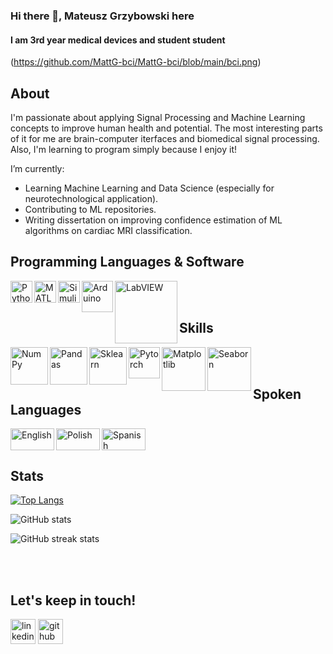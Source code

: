 ### Hi there 👋, Mateusz Grzybowski here
#### I am 3rd year medical devices and student student
(https://github.com/MattG-bci/MattG-bci/blob/main/bci.png)

## About
I'm passionate about applying Signal Processing and Machine Learning concepts to improve human health and potential. The most interesting parts of it for me are brain-computer iterfaces and biomedical signal processing. Also, I'm learning to program simply because I enjoy it!

I’m currently:
- Learning Machine Learning and Data Science (especially for neurotechnological application).
- Contributing to ML repositories.
- Writing dissertation on improving confidence estimation of ML algorithms on cardiac MRI classification.


## Programming Languages & Software
[<img align="left" alt="Python" width="35px" src="https://cdn.picpng.com/logo/language-logo-python-44976.png" />](https://www.python.org/about/)
[<img align="left" alt="MATLAB" width="35px" src="https://upload.wikimedia.org/wikipedia/commons/2/21/Matlab_Logo.png" />](https://www.mathworks.com/)
[<img align="left" alt="Simulink" width="35px" src="https://upload.wikimedia.org/wikipedia/en/3/36/Simulink_Logo_%28non-wordmark%29.png" />](https://uk.mathworks.com/products/simulink.html)
[<img align="left" alt="Arduino" width="50px" src="https://upload.wikimedia.org/wikipedia/commons/8/87/Arduino_Logo.svg" />](https://www.arduino.cc/)
[<img align="left" alt="LabVIEW" width="100px" src="https://ftpmirror.your.org/pub/wikimedia/images/wikipedia/he/3/38/Labview-logo.png" />](https://www.ni.com/en-gb/shop/labview.html)


<br/>
<br/>

## Skills

[<img align="left" alt="NumPy" width="60px" src="https://upload.wikimedia.org/wikipedia/commons/1/1a/NumPy_logo.svg" />](https://numpy.org/)
[<img align="left" alt="Pandas" width="60px" src="https://upload.wikimedia.org/wikipedia/commons/e/ed/Pandas_logo.svg" />](https://pandas.pydata.org/)
[<img align="left" alt="Sklearn" width="60px" src="https://upload.wikimedia.org/wikipedia/commons/0/05/Scikit_learn_logo_small.svg" />](https://scikit-learn.org/stable/)
[<img align="left" alt="Pytorch" width="50px" src="https://upload.wikimedia.org/wikipedia/commons/1/10/PyTorch_logo_icon.svg" />](https://pytorch.org/)
[<img align="left" alt="Matplotlib" width="70px" src="https://upload.wikimedia.org/wikipedia/commons/0/01/Created_with_Matplotlib-logo.svg" />](https://matplotlib.org/)
[<img align="left" alt="Seaborn" width="70px" src="https://user-images.githubusercontent.com/315810/92159303-30d41100-edfb-11ea-8107-1c5352202571.png" />](https://seaborn.pydata.org/#)

<br/>
<br/>

## Spoken Languages
<img align="left" alt="English" width="70px" height="35px" src="https://upload.wikimedia.org/wikipedia/en/thumb/a/ae/Flag_of_the_United_Kingdom.svg/1200px-Flag_of_the_United_Kingdom.svg.png" />
<img align="left" alt="Polish" width="70px" height="35px" src="https://upload.wikimedia.org/wikipedia/commons/1/12/Flag_of_Poland.svg"/>
<img align="left" alt="Spanish" width="70px" height="35px" src="https://upload.wikimedia.org/wikipedia/commons/9/9a/Flag_of_Spain.svg"/>

<br/>
<br/>
 


## Stats

[![Top Langs](https://github-readme-stats.vercel.app/api/top-langs/?username=MattG-bci)](https://github.com/anuraghazra/github-readme-stats)

![GitHub stats](https://github-readme-stats.vercel.app/api?username=MattG-bci&show_icons=true)  

![GitHub streak stats](https://github-readme-streak-stats.herokuapp.com/?user=MattG-bci)

<br/>
<br/>
 
 ## Let's keep in touch!
[<img src="https://img.icons8.com/fluency/48/000000/linkedin.png" alt='linkedin' height='40'>](https://www.linkedin.com/in/mfgrzybowski/)
[<img src="https://img.icons8.com/fluency/48/000000/github.png" alt='github' height='40'>](https://github.com/MattG-bci) 
<!--
**MattG-bci/MattG-bci** is a ✨ _special_ ✨ repository because its `README.md` (this file) appears on your GitHub profile.



